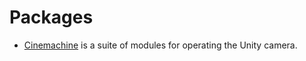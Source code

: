 # Packages
- [Cinemachine](https://unity.com/unity/features/editor/art-and-design/cinemachine) is a suite of modules for operating the Unity camera.
